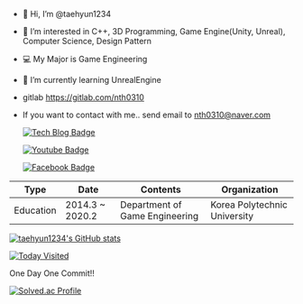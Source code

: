 - 👋 Hi, I’m @taehyun1234
- 👀 I’m interested in C++, 3D Programming, Game Engine(Unity, Unreal), Computer Science, Design Pattern
- 💻 My Major is Game Engineering
- 🌱 I’m currently learning UnrealEngine
- gitlab https://gitlab.com/nth0310
- If you want to contact with me.. send email to nth0310@naver.com
 
   [![Tech Blog Badge](http://img.shields.io/badge/-Tech%20blog-black?style=flat-square&logo=github&link=https://th-portpolio.tistory.com/)](https://th-portpolio.tistory.com/)
		
  [![Youtube Badge](https://img.shields.io/badge/Youtube-ff0000?style=flat-square&logo=youtube&link=https://www.youtube.com/channel/UCj8fv9fjrNXbEjA7BGs_h1g)](https://www.youtube.com/channel/UCj8fv9fjrNXbEjA7BGs_h1g)
	
  [![Facebook Badge](https://img.shields.io/badge/facebook-1877f2?style=flat-square&logo=facebook&logoColor=white&link=https://www.facebook.com/profile.php?id=100025455992077)](https://www.facebook.com/profile.php?id=100025455992077)
	
 
 | Type      | Date              | Contents                       | Organization                 |
|-----------|-------------------|--------------------------------|------------------------------|
| Education | 2014.3   ~ 2020.2 | Department of Game Engineering | Korea Polytechnic University |
 
[![taehyun1234's GitHub stats](https://github-readme-stats.vercel.app/api?username=taehyun1234)](https://github.com/taehyun1234/github-readme-stats)


[![Today Visited](https://hits.seeyoufarm.com/api/count/incr/badge.svg?url=https%3A%2F%2Fgithub.com%2Ftaehyun1234&count_bg=%2379C83D&title_bg=%23B63939&icon=&icon_color=%23E7E7E7&title=hits&edge_flat=false)](https://hits.seeyoufarm.com)

One Day One Commit!!

<!---
taehyun1234/taehyun1234 is a ✨ special ✨ repository because its `README.md` (this file) appears on your GitHub profile.
You can click the Preview link to take a look at your changes.
--->
[![Solved.ac Profile](http://mazassumnida.wtf/api/v2/generate_badge?boj=nth0310)](https://solved.ac/nth0310/)
